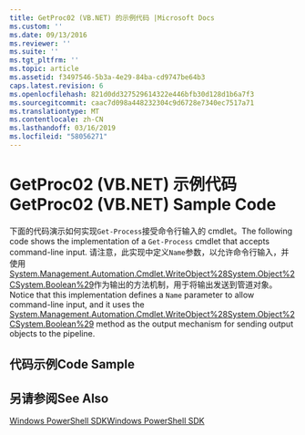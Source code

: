 ```yaml
---
title: GetProc02 (VB.NET) 的示例代码 |Microsoft Docs
ms.custom: ''
ms.date: 09/13/2016
ms.reviewer: ''
ms.suite: ''
ms.tgt_pltfrm: ''
ms.topic: article
ms.assetid: f3497546-5b3a-4e29-84ba-cd9747be64b3
caps.latest.revision: 6
ms.openlocfilehash: 821d0dd327529614322e446bfb30d128d1b6a7f3
ms.sourcegitcommit: caac7d098a448232304c9d6728e7340ec7517a71
ms.translationtype: MT
ms.contentlocale: zh-CN
ms.lasthandoff: 03/16/2019
ms.locfileid: "58056271"
---
```

# <a name="getproc02-vbnet-sample-code"></a><span data-ttu-id="eaf95-102">GetProc02 (VB.NET) 示例代码</span><span class="sxs-lookup"><span data-stu-id="eaf95-102">GetProc02 (VB.NET) Sample Code</span></span>

<span data-ttu-id="eaf95-103">下面的代码演示如何实现`Get-Process`接受命令行输入的 cmdlet。</span><span class="sxs-lookup"><span data-stu-id="eaf95-103">The following code shows the implementation of a `Get-Process` cmdlet that accepts command-line input.</span></span> <span data-ttu-id="eaf95-104">请注意，此实现中定义`Name`参数，以允许命令行输入，并使用[System.Management.Automation.Cmdlet.WriteObject%28System.Object%2CSystem.Boolean%29](/dotnet/api/System.Management.Automation.Cmdlet.WriteObject%28System.Object%2CSystem.Boolean%29)作为输出的方法机制，用于将输出发送到管道对象。</span><span class="sxs-lookup"><span data-stu-id="eaf95-104">Notice that this implementation defines a `Name` parameter to allow command-line input, and it uses the [System.Management.Automation.Cmdlet.WriteObject%28System.Object%2CSystem.Boolean%29](/dotnet/api/System.Management.Automation.Cmdlet.WriteObject%28System.Object%2CSystem.Boolean%29) method as the output mechanism for sending output objects to the pipeline.</span></span>

## <a name="code-sample"></a><span data-ttu-id="eaf95-105">代码示例</span><span class="sxs-lookup"><span data-stu-id="eaf95-105">Code Sample</span></span>

<!-- TODO!!!: review snippet reference  [!CODE [Msh_samplesgetproc02#getproc02vball](Msh_samplesgetproc02#getproc02vball)]  -->

## <a name="see-also"></a><span data-ttu-id="eaf95-106">另请参阅</span><span class="sxs-lookup"><span data-stu-id="eaf95-106">See Also</span></span>

[<span data-ttu-id="eaf95-107">Windows PowerShell SDK</span><span class="sxs-lookup"><span data-stu-id="eaf95-107">Windows PowerShell SDK</span></span>](../windows-powershell-reference.md)